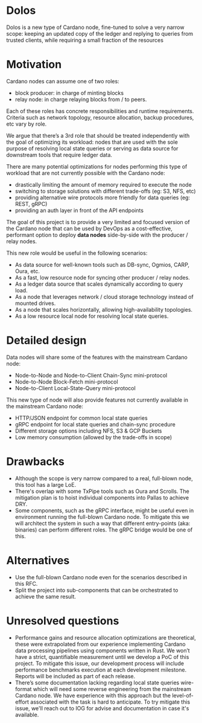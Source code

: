 # Dolos

Dolos is a new type of Cardano node, fine-tuned to solve a very narrow scope: keeping an updated copy of the ledger and replying to queries from trusted clients, while requiring a small fraction of the resources

# Motivation
Cardano nodes can assume one of two roles:

- block producer: in charge of minting blocks
- relay node: in charge relaying blocks from / to peers.

Each of these roles has concrete responsibilities and runtime requirements. Criteria such as network topology, resource allocation, backup procedures, etc vary by role.

We argue that there’s a 3rd role that should be treated independently with the goal of optimizing its workload: nodes that are used with the sole purpose of resolving local state queries or serving as data source for downstream tools that require ledger data.

There are many potential optimizations for nodes performing this type of workload that are not currently possible with the Cardano node:

- drastically limiting the amount of memory required to execute the node
- switching to storage solutions with different trade-offs (eg: S3, NFS, etc)
- providing alternative wire protocols more friendly for data queries (eg: REST, gRPC)
- providing an auth layer in front of the API endpoints  

The goal of this project is to provide a very limited and focused version of the Cardano node that can be used by DevOps as a cost-effective, performant option to deploy **data nodes** side-by-side with the producer / relay nodes.

This new role would be useful in the following scenarios:

- As data source for well-known tools such as DB-sync, Ogmios, CARP, Oura, etc.
- As a fast, low resource node for syncing other producer / relay nodes.
- As a ledger data source that scales dynamically according to query load.
- As a node that leverages network / cloud storage technology instead of mounted drives.
- As a node that scales horizontally, allowing high-availability topologies.
- As a low resource local node for resolving local state queries.

# Detailed design
Data nodes will share some of the features with the mainstream Cardano node:

- Node-to-Node and Node-to-Client Chain-Sync mini-protocol
- Node-to-Node Block-Fetch mini-protocol
- Node-to-Client Local-State-Query mini-protocol

This new type of node will also provide features not currently available in the mainstream Cardano node:

- HTTP/JSON endpoint for common local state queries
- gRPC endpoint for local state queries and chain-sync procedure
- Different storage options including NFS, S3 & GCP Buckets
- Low memory consumption (allowed by the trade-offs in scope) 

# Drawbacks
- Although the scope is very narrow compared to a real, full-blown node, this tool has a large LoE.
- There's overlap with some TxPipe tools such as Oura and Scrolls. The mitigation plan is to hoist individual components into Pallas to achieve DRY.
- Some components, such as the gRPC interface, might be useful even in environment running the full-blown Cardano node. To mitigate this we will architect the system in such a way that different entry-points (aka: binaries) can perform different roles. The gRPC bridge would be one of this.

# Alternatives
- Use the full-blown Cardano node even for the scenarios described in this RFC.
- Split the project into sub-components that can be orchestrated to achieve the same result.

# Unresolved questions
- Performance gains and resource allocation optimizations are theoretical, these were extrapolated from our experience implementing Cardano data processing pipelines using components written in Rust. We won’t have a strict, quantifiable measurement until we develop a PoC of this project. To mitigate this issue, our development process will include performance benchmarks execution at each development milestone. Reports will be included as part of each release.
- There’s some documentation lacking regarding local state queries wire-format which will need some reverse engineering from the mainstream Cardano node. We have experience with this approach but the level-of-effort associated with the task is hard to anticipate. To try mitigate this issue, we'll reach out to IOG for advise and documentation in case it's available.
